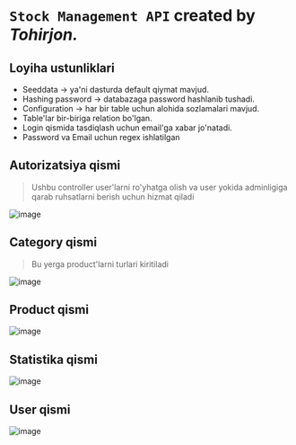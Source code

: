 # `Stock Management API` created by *Tohirjon.*

## Loyiha ustunliklari
* Seeddata -> ya'ni dasturda default qiymat mavjud.
* Hashing password -> databazaga password hashlanib tushadi.
* Configuration -> har bir table uchun alohida sozlamalari mavjud.
* Table'lar bir-biriga relation bo'lgan.
* Login qismida tasdiqlash uchun email'ga xabar jo'natadi.
* Password va Email uchun regex ishlatilgan


## Autorizatsiya qismi
> Ushbu controller user'larni ro'yhatga olish va user yokida adminligiga qarab ruhsatlarni berish uchun hizmat qiladi

![image](https://github.com/Tohirjon-Odilov/Exam.StockManagement/assets/82634626/4e423b3d-1641-4b78-b110-4ff168b3cd56)

## Category qismi
> Bu yerga product'larni turlari kiritiladi

![image](https://github.com/Tohirjon-Odilov/Exam.StockManagement/assets/82634626/23518f3d-4ba4-4c01-aa0f-ac3ee11df3f6)

## Product qismi 

![image](https://github.com/Tohirjon-Odilov/Exam.StockManagement/assets/82634626/2cdfdd6b-7ed8-4b9f-8d5d-1e0c94e6d741)

## Statistika qismi

![image](https://github.com/Tohirjon-Odilov/Exam.StockManagement/assets/82634626/f432e135-3c4a-41db-8f1f-808cf5885ab9)

## User qismi

![image](https://github.com/Tohirjon-Odilov/Exam.StockManagement/assets/82634626/7f2aa9ad-01ce-411f-b83b-a1f96bf8cf81)

